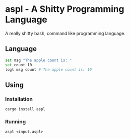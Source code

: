 # aspl - A Shitty Programming Language

A really shitty bash, command like programming language.

## Language

```bash
set msg "The apple count is: "
set count 10
logl msg count # The apple count is: 10
```

## Using

### Installation

```
cargo install aspl
```

### Running

```
aspl <input.aspl>
```
